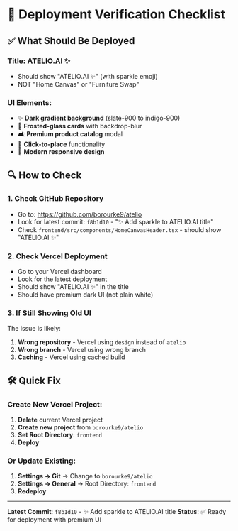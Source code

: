 # 🚀 Deployment Verification Checklist

## ✅ What Should Be Deployed

### **Title**: ATELIO.AI ✨
- Should show "ATELIO.AI ✨" (with sparkle emoji)
- NOT "Home Canvas" or "Furniture Swap"

### **UI Elements**:
- ✨ **Dark gradient background** (slate-900 to indigo-900)
- 🎨 **Frosted-glass cards** with backdrop-blur
- 🛋️ **Premium product catalog** modal
- 🎯 **Click-to-place** functionality
- 📱 **Modern responsive design**

## 🔍 How to Check

### **1. Check GitHub Repository**
- Go to: https://github.com/borourke9/atelio
- Look for latest commit: `f8b1d10` - "✨ Add sparkle to ATELIO.AI title"
- Check `frontend/src/components/HomeCanvasHeader.tsx` - should show "ATELIO.AI ✨"

### **2. Check Vercel Deployment**
- Go to your Vercel dashboard
- Look for the latest deployment
- Should show "ATELIO.AI ✨" in the title
- Should have premium dark UI (not plain white)

### **3. If Still Showing Old UI**
The issue is likely:
1. **Wrong repository** - Vercel using `design` instead of `atelio`
2. **Wrong branch** - Vercel using wrong branch
3. **Caching** - Vercel using cached build

## 🛠️ Quick Fix

### **Create New Vercel Project**:
1. **Delete** current Vercel project
2. **Create new project** from `borourke9/atelio`
3. **Set Root Directory**: `frontend`
4. **Deploy**

### **Or Update Existing**:
1. **Settings → Git** → Change to `borourke9/atelio`
2. **Settings → General** → Root Directory: `frontend`
3. **Redeploy**

---
**Latest Commit**: `f8b1d10` - ✨ Add sparkle to ATELIO.AI title
**Status**: ✅ Ready for deployment with premium UI
